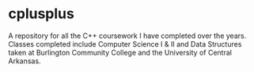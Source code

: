 # cplusplus

A repository for all the C++ coursework I have completed over the years. Classes completed include Computer Science I & II and Data Structures taken at Burlington Community College and the University of Central Arkansas. 
